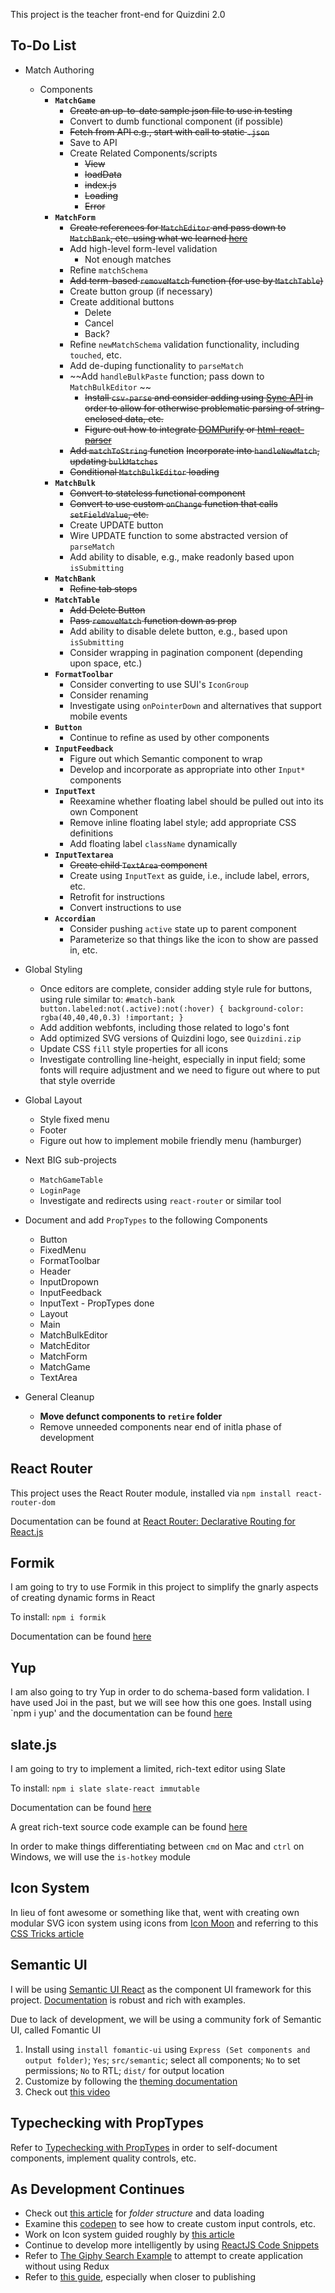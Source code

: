 This project is the teacher front-end for Quizdini 2.0

## To-Do List

* Match Authoring
   * Components
      * **`MatchGame`**
         * ~~Create an up-to-date sample json file to use in testing~~
         * Convert to dumb functional component (if possible)
         * ~~Fetch from API e.g., start with call to static `.json`~~
         * Save to API 
         * Create Related Components/scripts
            * ~~View~~
            * ~~loadData~~
            * ~~index.js~~
            * ~~Loading~~
            * ~~Error~~
      * **`MatchForm`**
         * ~~Create references for `MatchEditor` and pass down to `MatchBank`, etc. using what we learned [here](https://codesandbox.io/s/vv110zn39l?fontsize=14)~~
         * Add high-level form-level validation 
            * Not enough matches
         * Refine `matchSchema`
         * ~~Add term-based `removeMatch` function (for use by `MatchTable`)~~
         * Create button group (if necessary)
         * Create additional buttons 
            * Delete
            * Cancel
            * Back?
         * Refine `newMatchSchema` validation functionality, including `touched`, etc.
         * Add de-duping functionality to `parseMatch`
         * ~~Add `handleBulkPaste` function; pass down to `MatchBulkEditor` ~~
           * ~~Install `csv-parse` and consider adding using [Sync API](https://csv.js.org/parse/api/#sync-api) in order to allow for otherwise problematic parsing of string-enclosed data, etc.~~
           * ~~Figure out how to integrate [DOMPurify](https://www.npmjs.com/package/dompurify) or [html-react-parser](https://www.npmjs.com/package/html-react-parser)~~    
         * ~~Add `matchToString` function~~
           ~~Incorporate into `handleNewMatch`, updating `bulkMatches`~~
         * ~~Conditional `MatchBulkEditor` loading~~
      * **`MatchBulk`**
         * ~~Convert to stateless functional component~~
         * ~~Convert to use custom `onChange` function that calls `setFieldValue`, etc.~~
         * Create UPDATE button
         * Wire UPDATE function to some abstracted version of `parseMatch` 
         * Add ability to disable, e.g., make readonly based upon `isSubmitting` 
      * **`MatchBank`**
         * ~~Refine tab stops~~
      * **`MatchTable`**
         * ~~Add Delete Button~~
         * ~~Pass `removeMatch` function down as prop~~ 
         * Add ability to disable delete button, e.g., based upon `isSubmitting`
         * Consider wrapping in pagination component (depending upon space, etc.)
      * **`FormatToolbar`**
         * Consider converting to use SUI's `IconGroup`
         * Consider renaming
         * Investigate using `onPointerDown` and alternatives that support mobile events
      * **`Button`**
         * Continue to refine as used by other components
      * **`InputFeedback`**
         * Figure out which Semantic component to wrap
         * Develop and incorporate as appropriate into other `Input*` components
      * **`InputText`**
         * Reexamine whether floating label should be pulled out into its own Component
         * Remove inline floating label style; add appropriate CSS definitions
         * Add floating label `className` dynamically
      * **`InputTextarea`**
         * ~~Create child `TextArea` component~~
         * Create using `InputText` as guide, i.e., include label, errors, etc.
         * Retrofit for instructions
         * Convert instructions to use
      * **`Accordian`**
         * Consider pushing `active` state up to parent component
         * Parameterize so that things like the icon to show are passed in, etc.
   
* Global Styling
   * Once editors are complete, consider adding style rule for buttons, using rule similar to: ```#match-bank button.labeled:not(.active):not(:hover) {
  background-color: rgba(40,40,40,0.3) !important;
}```
   * Add addition webfonts, including those related to logo's font
   * Add optimized SVG versions of Quizdini logo, see `Quizdini.zip`
   * Update CSS `fill` style properties for all icons
   * Investigate controlling line-height, especially in input field; some fonts will require adjustment and we need to figure out where to put that style override

* Global Layout
  * Style fixed menu
  * Footer
  * Figure out how to implement mobile friendly menu (hamburger)

* Next BIG sub-projects
   * `MatchGameTable`
   * `LoginPage`
   * Investigate and redirects using `react-router` or similar tool

* Document and add `PropTypes` to the following Components
   * Button
   * FixedMenu
   * FormatToolbar
   * Header
   * InputDropown
   * InputFeedback
   * InputText - PropTypes done
   * Layout
   * Main
   * MatchBulkEditor
   * MatchEditor
   * MatchForm
   * MatchGame
   * TextArea

* General Cleanup
   * **Move defunct components to `retire` folder**
   * Remove unneeded components near end of initla phase of development 

## React Router

This project uses the React Router module, installed via `npm install react-router-dom` 

Documentation can be found at [React Router: Declarative Routing for React.js](https://reacttraining.com/react-router/)

## Formik

I am going to try to use Formik in this project to simplify the gnarly aspects of creating dynamic forms in React

To install: `npm i formik`

Documentation can be found [here](https://jaredpalmer.com/formik/docs/overview)

## Yup

I am also going to try Yup in order to do schema-based form validation. I have used Joi in the past, but we will see how this one goes. Install using `npm i yup' and the documentation can be found [here](https://www.npmjs.com/package/yup)

## slate.js

I am going to try to implement a limited, rich-text editor using Slate

To install: `npm i slate slate-react immutable`

Documentation can be found [here](https://docs.slatejs.org)

A great rich-text source code example can be found [here](https://github.com/ianstormtaylor/slate/tree/master/examples/rich-text)

In order to make things differentiating between `cmd` on Mac and `ctrl` on Windows, we will use the `is-hotkey` module

## Icon System

In lieu of font awesome or something like that, went with creating own modular SVG icon system using icons from [Icon Moon](https://icomoon.io) and referring to this [CSS Tricks article](https://css-tricks.com/creating-svg-icon-system-react/)

## Semantic UI

I will be using [Semantic UI React](https://react.semantic-ui.com/) as the component UI framework for this project. [Documentation](https://react.semantic-ui.com/) is robust and rich with examples.

Due to lack of development, we will be using a community fork of Semantic UI, called Fomantic UI

1. Install using `install fomantic-ui` using `Express (Set components and output folder)`; `Yes`; `src/semantic`; select all components; `No` to set permissions; `No` to RTL; `dist/` for output location
2. Customize by following the [theming documentation](https://fomantic-ui.com/usage/theming.html)
3. Check out [this video](https://www.youtube.com/watch?v=a9mUH1EWp40)

## Typechecking with PropTypes

Refer to [Typechecking with PropTypes](https://reactjs.org/docs/typechecking-with-proptypes.html) in order to self-document components, implement quality controls, etc.

## As Development Continues

* Check out [this article](https://medium.com/styled-components/component-folder-pattern-ee42df37ec68) for *folder structure* and data loading 
* Examine this [codepen](https://codesandbox.io/s/qJR4ykJk) to see how to create custom input controls, etc.
* Work on Icon system guided roughly by [this article](https://medium.com/@david.gilbertson/icons-as-react-components-de3e33cb8792)
* Continue to develop more intelligently by using [ReactJS Code Snippets](https://www.cheatography.com/mend0za/cheat-sheets/vscode-reactjs-code-snippets/pdf/)
* Refer to [The Giphy Search Example](https://codesandbox.io/s/nxqmqyxld) to attempt to create application without using Redux
* Refer to [this guide](https://kentcdodds.com/blog/learn-react-fundamentals-and-advanced-patterns), especially when closer to publishing